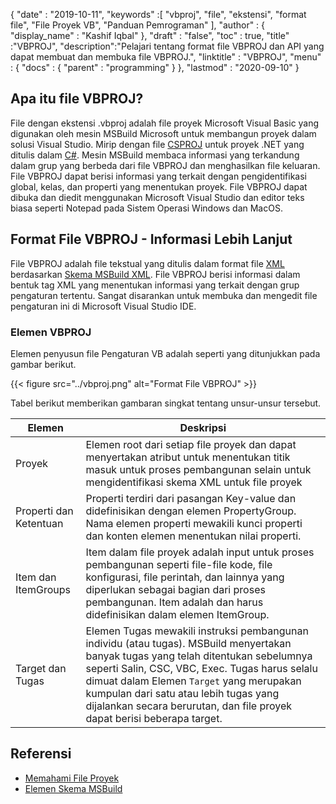 {
  "date" : "2019-10-11",
  "keywords" :[ "vbproj", "file", "ekstensi", "format file", "File Proyek VB", "Panduan Pemrograman" ],
  "author" : {
    "display_name" : "Kashif Iqbal"
},
  "draft" : "false",
  "toc" : true,
  "title" :"VBPROJ",
  "description":"Pelajari tentang format file VBPROJ dan API yang dapat membuat dan membuka file VBPROJ.",
  "linktitle" : "VBPROJ",
  "menu" : {
    "docs" : {
      "parent" : "programming"
}
},
  "lastmod" : "2020-09-10"
}

## Apa itu file VBPROJ?

File dengan ekstensi .vbproj adalah file proyek Microsoft Visual Basic yang digunakan oleh mesin MSBuild Microsoft untuk membangun proyek dalam solusi Visual Studio. Mirip dengan file [CSPROJ](/id/programming/csproj/) untuk proyek .NET yang ditulis dalam [C#](/id/programming/cs/). Mesin MSBuild membaca informasi yang terkandung dalam grup yang berbeda dari file VBPROJ dan menghasilkan file keluaran. File VBPROJ dapat berisi informasi yang terkait dengan pengidentifikasi global, kelas, dan properti yang menentukan proyek. File VBPROJ dapat dibuka dan diedit menggunakan Microsoft Visual Studio dan editor teks biasa seperti Notepad pada Sistem Operasi Windows dan MacOS.

## Format File VBPROJ - Informasi Lebih Lanjut

File VBPROJ adalah file tekstual yang ditulis dalam format file [XML](/id/web/xml/) berdasarkan [Skema MSBuild XML](https://learn.microsoft.com/en-us/visualstudio/msbuild/msbuild-project-file-schema-reference?view=vs-2019). File VBPROJ berisi informasi dalam bentuk tag XML yang menentukan informasi yang terkait dengan grup pengaturan tertentu. Sangat disarankan untuk membuka dan mengedit file pengaturan ini di Microsoft Visual Studio IDE.

### Elemen VBPROJ

Elemen penyusun file Pengaturan VB adalah seperti yang ditunjukkan pada gambar berikut.

{{< figure src="../vbproj.png" alt="Format File VBPROJ" >}}

Tabel berikut memberikan gambaran singkat tentang unsur-unsur tersebut.

|Elemen|Deskripsi|
---|---|
|Proyek| Elemen root dari setiap file proyek dan dapat menyertakan atribut untuk menentukan titik masuk untuk proses pembangunan selain untuk mengidentifikasi skema XML untuk file proyek|
|Properti dan Ketentuan| Properti terdiri dari pasangan Key-value dan didefinisikan dengan elemen PropertyGroup. Nama elemen properti mewakili kunci properti dan konten elemen menentukan nilai properti.|
|Item dan ItemGroups|Item dalam file proyek adalah input untuk proses pembangunan seperti file-file kode, file konfigurasi, file perintah, dan lainnya yang diperlukan sebagai bagian dari proses pembangunan. Item adalah dan harus didefinisikan dalam elemen ItemGroup.|
|Target dan Tugas| Elemen Tugas mewakili instruksi pembangunan individu (atau tugas). MSBuild menyertakan banyak tugas yang telah ditentukan sebelumnya seperti Salin, CSC, VBC, Exec. Tugas harus selalu dimuat dalam Elemen `Target` yang merupakan kumpulan dari satu atau lebih tugas yang dijalankan secara berurutan, dan file proyek dapat berisi beberapa target.|

## Referensi

* [Memahami File Proyek](https://learn.microsoft.com/en-us/aspnet/web-forms/overview/deployment/web-deployment-in-the-enterprise/understanding-the-project-file)
* [Elemen Skema MSBuild](https://learn.microsoft.com/en-us/visualstudio/msbuild/msbuild-project-file-schema-reference?view=vs-2019)

